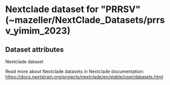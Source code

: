 # Nextclade dataset for "PRRSV" (~mazeller/NextClade_Datasets/prrsv_yimim_2023)


## Dataset attributes

Nextclade dataset

Read more about Nextclade datasets in Nextclade documentation: https://docs.nextstrain.org/projects/nextclade/en/stable/user/datasets.html

